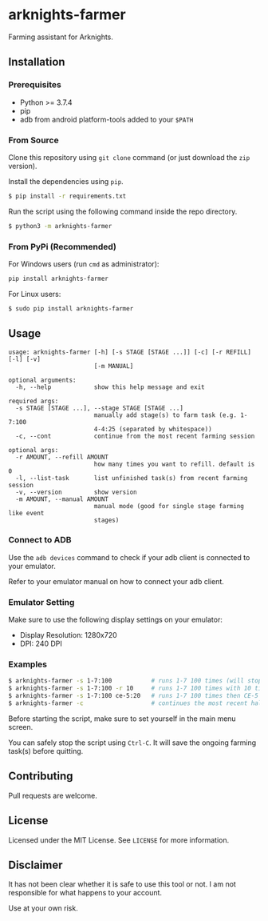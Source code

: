 # arknights-farmer

Farming assistant for Arknights.

## Installation

### Prerequisites

* Python >= 3.7.4
* pip
* adb from android platform-tools added to your `$PATH`

### From Source

Clone this repository using `git clone` command (or just download the `zip` version). 

Install the dependencies using `pip`.
```bash
$ pip install -r requirements.txt
```

Run the script using the following command inside the repo directory.
```bash
$ python3 -m arknights-farmer
```
### From PyPi (Recommended)

For Windows users (run `cmd` as administrator):
```bash
pip install arknights-farmer
```

For Linux users:
```bash
$ sudo pip install arknights-farmer
```

## Usage

```
usage: arknights-farmer [-h] [-s STAGE [STAGE ...]] [-c] [-r REFILL] [-l] [-v]
                        [-m MANUAL]

optional arguments:
  -h, --help            show this help message and exit

required args:
  -s STAGE [STAGE ...], --stage STAGE [STAGE ...]
                        manually add stage(s) to farm task (e.g. 1-7:100
                        4-4:25 (separated by whitespace))
  -c, --cont            continue from the most recent farming session

optional args:
  -r AMOUNT, --refill AMOUNT
                        how many times you want to refill. default is 0
  -l, --list-task       list unfinished task(s) from recent farming session
  -v, --version         show version
  -m AMOUNT, --manual AMOUNT
                        manual mode (good for single stage farming like event
                        stages)
```

### Connect to ADB

Use the `adb devices` command to check if your adb client is connected to your emulator.

Refer to your emulator manual on how to connect your adb client.

### Emulator Setting

Make sure to use the following display settings on your emulator:
* Display Resolution: 1280x720
* DPI: 240 DPI

### Examples

```bash
$ arknights-farmer -s 1-7:100           # runs 1-7 100 times (will stop whenever you run out of sanity)
$ arknights-farmer -s 1-7:100 -r 10     # runs 1-7 100 times with 10 times sanity refill (prioritizes using sanity potion)
$ arknights-farmer -s 1-7:100 ce-5:20   # runs 1-7 100 times then CE-5 20 times
$ arknights-farmer -c                   # continues the most recent halted farming session
```
Before starting the script, make sure to set yourself in the main menu screen.

You can safely stop the script using `Ctrl-C`. It will save the ongoing farming task(s) before quitting.

## Contributing
Pull requests are welcome. 

## License
Licensed under the MIT License. See `LICENSE` for more information.

## Disclaimer

It has not been clear whether it is safe to use this tool or not. I am not responsible for what happens to your account.

Use at your own risk.
